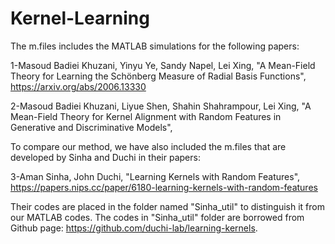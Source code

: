 # Kernel-Learning
The m.files includes the MATLAB simulations for the following papers:

1-Masoud Badiei Khuzani, Yinyu Ye, Sandy Napel, Lei Xing, "A Mean-Field Theory for Learning the Schönberg Measure of Radial Basis Functions", https://arxiv.org/abs/2006.13330

2-Masoud Badiei Khuzani, Liyue Shen, Shahin Shahrampour, Lei Xing, "A Mean-Field Theory for Kernel Alignment with Random Features in Generative and Discriminative Models",  

To compare our method, we have also included the m.files that are developed by Sinha and Duchi in their papers:

3-Aman Sinha, John Duchi, "Learning Kernels with Random Features", https://papers.nips.cc/paper/6180-learning-kernels-with-random-features

Their codes are placed in the folder named "Sinha_util" to distinguish it from our MATLAB codes. The codes in "Sinha_util" folder are borrowed from Github page: https://github.com/duchi-lab/learning-kernels.

